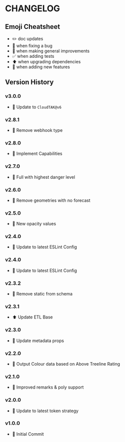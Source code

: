# CHANGELOG

## Emoji Cheatsheet
- :pencil2: doc updates
- :bug: when fixing a bug
- :rocket: when making general improvements
- :white_check_mark: when adding tests
- :arrow_up: when upgrading dependencies
- :tada: when adding new features

## Version History

### v3.0.0

- :tada: Update to `CloudTAK@v6`

### v2.8.1

- :bug: Remove webhook type

### v2.8.0

- :tada: Implement Capabilities

### v2.7.0

- :tada: Full with highest danger level

### v2.6.0

- :rocket: Remove geometries with no forecast

### v2.5.0

- :rocket: New opacity values

### v2.4.0

- :rocket: Update to latest ESLint Config

### v2.4.0

- :rocket: Update to latest ESLint Config

### v2.3.2

- :bug: Remove static from schema

### v2.3.1

- :arrow_up: Update ETL Base

### v2.3.0

- :rocket: Update metadata props

### v2.2.0

- :rocket: Output Colour data based on Above Treeline Rating

### v2.1.0

- :rocket: Improved remarks & poly support

### v2.0.0

- :rocket: Update to latest token strategy

### v1.0.0

- :tada: Initial Commit
